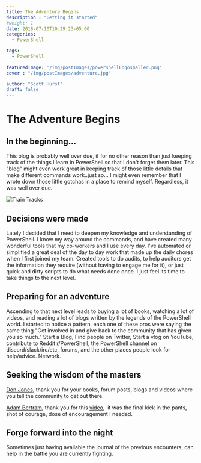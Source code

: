 ```yaml
---
title: The Adventure Begins
description : "Getting it started"
#weight: 1
date: 2018-07-10T10:29:23-05:00
categories:
  - PowerShell

tags:
  - PowerShell
  
featuredImage: '/img/postImages/powershellLogosmaller.png'
cover : "/img/postImages/adventure.jpg"

author: "Scott Hurst"
draft: false
---
```


<head>
<meta name="twitter:card" content="summary_large_image">
<meta name="twitter:site" content="@The_Scott_Hurst">
<meta name="twitter:creator" content="@The_Scott_Hurst">
<meta name="twitter:title" content="PowerShell: The Adventure Begins!">
<meta name="twitter:description" content="Welcome hero! Gather your sword and gird up your loins, it is time to set off on an ADVENTURE!">
<meta name="twitter:image" content="https://p0wershell.com/wp-content/uploads/2016/08/PowerShell-logo.png">
</head>

# The Adventure Begins

## In the beginning...

This blog is probably well over due, if for no other reason than just keeping track of the things I learn in PowerShell so that I don't forget them later.  This "blog" might even work great in keeping track of those little details that make different commands work..just so... I might even remember that I wrote down those little gotchas in a place to remind myself. Regardless, it was well over due.

![Train Tracks](/img/postImages/traintrack.jpg)

## Decisions were made
Lately I decided that I need to deepen my knowledge and understanding of PowerShell.  I know my way around the commands, and have created many wonderful tools that my co-workers and I use every day. I've automated or simplified a great deal of the day to day work that made up the daily chores when I first joined my team. Created tools to do audits, to help auditors get the information they require (without having to engage me for it), or just quick and dirty scripts to do what needs done once. I just feel its time to take things to the next level.


## Preparing for an adventure
Ascending to that next level leads to buying a lot of books, watching a lot of videos, and reading a lot of blogs written by the legends of the PowerShell world. I started to notice a pattern, each one of these pros were saying the same thing "Get involved in and give back to the community that has given you so much." Start a Blog, Find people on Twitter, Start a vlog on YouTube, contribute to Reddit r/PowerShell, the PowerShell channel on discord/slack/irc/etc, forums, and the other places people look for help/advice. Network.


## Seeking the wisdom of the masters
<a href="https://donjones.com/" target="_blank">Don Jones</a>, thank you for your books, forum posts, blogs and videos where you tell the community to get out there.



<a href="https://www.adamtheautomator.com/" target="_blank">Adam Bertram</a>, thank you for this <a href="https://youtu.be/Zbc6bjCHUvg" target="_blank">video</a>,&nbsp; it was the final kick in the pants, shot of courage, dose of encouragement I needed.



## Forge forward into the night

Sometimes just having available the journal of the previous encounters, can help in the battle you are currently fighting.
